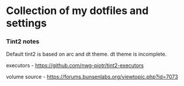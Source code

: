 # Collection of my dotfiles and settings

### Tint2 notes
Default tint2 is based on arc and dt theme. dt theme is incomplete.

executors - https://github.com/nwg-piotr/tint2-executors

volume source - https://forums.bunsenlabs.org/viewtopic.php?id=7073
